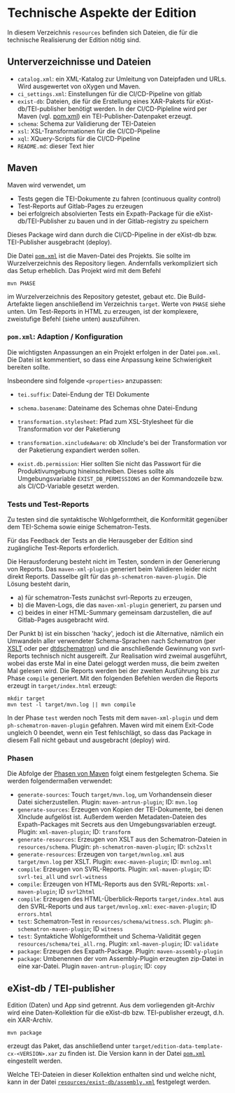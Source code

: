 # Technische Aspekte der Edition #

In diesem Verzeichnis `resources` befinden sich Dateien, die für die
technische Realisierung der Edition nötig sind.

## Unterverzeichnisse und Dateien

- `catalog.xml`: ein XML-Katalog zur Umleitung von Dateipfaden und
  URLs. Wird ausgewertet von oXygen und Maven.
- `ci_settings.xml`: Einstellungen für die CI/CD-Pipeline von gitlab
- `exist-db`: Dateien, die für die Erstellung eines XAR-Pakets für
  eXist-db/TEI-publisher benötigt werden. In der CI/CD-Pipleline wird
  per Maven (vgl. [pom.xml](../pom.xml)) ein TEI-Publisher-Datenpaket
  erzeugt.
- `schema`: Schema zur Validierung der TEI-Dateien
- `xsl`: XSL-Transformationen für die CI/CD-Pipeline
- `xql`: XQuery-Scripts für die CI/CD-Pipeline
- `README.md`: dieser Text hier

## Maven ##

Maven wird verwendet, um

- Tests gegen die TEI-Dokumente zu fahren (continuous quality control)
- Test-Reports auf Gitlab-Pages zu erzeugen
- bei erfolgreich absolvierten Tests ein Expath-Package für die
  eXist-db/TEI-Publisher zu bauen und in der Gitlab-registry zu
  speichern

Dieses Package wird dann durch die CI/CD-Pipeline in der eXist-db
bzw. TEI-Publisher ausgebracht (deploy).

Die Datei [`pom.xml`](../pom.xml) ist die Maven-Datei des
Projekts. Sie sollte im Wurzelverzeichnis des Repository
liegen. Andernfalls verkompliziert sich das Setup erheblich. Das
Projekt wird mit dem Befehl

```{shell}
mvn PHASE
```

im Wurzelverzeichnis des Repository getestet, gebaut etc. Die
Build-Artefakte liegen anschließend im Verzeichnis `target`. Werte von
`PHASE` siehe unten. Um Test-Reports in HTML zu erzeugen, ist der
komplexere, zweistufige Befehl (siehe unten) auszuführen.

### `pom.xml`: Adaption / Konfiguration ###

Die wichtigsten Anpassungen an ein Projekt erfolgen in der Datei
`pom.xml`. Die Datei ist kommentiert, so dass eine Anpassung keine
Schwierigkeit bereiten sollte.

Insbeondere sind folgende `<properties>` anzupassen:

- `tei.suffix`: Datei-Endung der TEI Dokumente

- `schema.basename`: Dateiname des Schemas ohne Datei-Endung

- `transformation.stylesheet`: Pfad zum XSL-Stylesheet für die
  Transformation vor der Paketierung
  
- `transformation.xincludeAware`: ob XInclude's bei der Transformation
  vor der Paketierung expandiert werden sollen.
  
- `exist.db.permission`: Hier sollten Sie nicht das Passwort für die
  Produktivumgebung hineinschreiben. Dieses sollte als
  Umgebungsvariable `EXIST_DB_PERMISSIONS` an der Kommandozeile
  bzw. als CI/CD-Variable gesetzt werden.



### Tests und Test-Reports ###

Zu testen sind die syntaktische Wohlgeformtheit, die Konformität
gegenüber dem TEI-Schema sowie einige Schematron-Tests.

Für das Feedback der Tests an die Herausgeber der Edition sind
zugängliche Test-Reports erforderlich.

Die Herausforderung besteht nicht im Testen, sondern in der
Generierung von Reports. Das `maven-xml-plugin` generiert beim
Validieren leider nicht direkt Reports. Dasselbe gilt für das
`ph-schematron-maven-plugin`. Die Lösung besteht darin,
- a) für schematron-Tests zunächst svrl-Reports zu erzeugen,
- b) die Maven-Logs, die das `maven-xml-plugin` generiert, zu parsen
  und
- c) beides in einer HTML-Summary gemeinsam darzustellen, die auf
  Gitlab-Pages ausgebracht wird.

Der Punkt b) ist ein bisschen 'hacky', jedoch ist die Alternative,
nämlich ein Umwandeln aller verwendeter Schema-Sprachen nach
Schematron (per
[XSLT](https://github.com/Schematron/schematron/tree/master/trunk/xsd2sch/code)
oder per [dtdschematron](https://github.com/ncbi/DtdAnalyzer)) und die
anschließende Gewinnung von svrl-Reports technisch nicht
ausgereift. Zur Realisation wird zweimal ausgeführt, wobei das erste
Mal in eine Datei geloggt werden muss, die beim zweiten Mal gelesen
wird. Die Reports werden bei der zweiten Ausführung bis zur Phase
`compile` generiert. Mit den folgenden Befehlen werden die Reports
erzeugt in `target/index.html` erzeugt:

```{shell}
mkdir target
mvn test -l target/mvn.log || mvn compile
```

In der Phase `test` werden noch Tests mit dem `maven-xml-plugin` und
dem `ph-schematron-maven-plugin` gefahren. Maven wird mit einem
Exit-Code ungleich 0 beendet, wenn ein Test fehlschlägt, so dass das
Package in diesem Fall nicht gebaut und ausgebracht (deploy) wird.


### Phasen ###

Die Abfolge der [Phasen von
Maven](https://maven.apache.org/guides/introduction/introduction-to-the-lifecycle.html)
folgt einem festgelegten Schema. Sie werden folgendermaßen verwendet:

- `generate-sources`: Touch `target/mvn.log`, um Vorhandensein dieser
  Datei sicherzustellen. Plugin: `maven-antrun-plugin`; ID: `mvn.log`
- `generate-sources`: Erzeugen von Kopien der TEI-Dokumente, bei denen
  XInclude aufgelöst ist. Außerdem werden Metadaten-Dateien des
  Expath-Packages mit Secrets aus den Umgebungsvariablen
  erzeugt. Plugin: `xml-maven-plugin`; ID: `transform`
- `generate-resources`: Erzeugen von XSLT aus den Schematron-Dateien
  in `resources/schema`. Plugin: `ph-schematron-maven-plugin`; ID:
  `sch2xslt`
- `generate-resources`: Erzeugen von `target/mvnlog.xml` aus
  `target/mvn.log` per XSLT. Plugin: `exec-maven-plugin`; ID:
  `mvnlog.xml`
- `compile`: Erzeugen von SVRL-Reports. Plugin: `xml-maven-plugin`;
  ID: `svrl-tei_all` und `svrl-witness`
- `compile`: Erzeugen von HTML-Reports aus den SVRL-Reports:
  `xml-maven-plugin`; ID `svrl2html`
- `compile`: Erzeugen des HTML-Überblick-Reports `target/index.html`
  aus den SVRL-Reports und aus `target/mvnlog.xml`:
  `exec-maven-plugin`; ID `errors.html`
- `test`: Schematron-Test in `resources/schema/witness.sch`. Plugin:
  `ph-schematron-maven-plugin`; ID `witness`
- `test`: Syntaktiche Wohlgeformtheit und Schema-Validität gegen
  `resources/schema/tei_all.rng`. Plugin: `xml-maven-plugin`; ID:
  `validate`
- `package`: Erzeugen des Expath-Package. Plugin:
  `maven-assembly-plugin`
- `package`: Umbenennen der vom Assembly-Plugin erzeugten zip-Datei in
  eine xar-Datei. Plugin `maven-antrun-plugin`; ID: `copy`

  

## eXist-db / TEI-publisher

Edition (Daten) und App sind getrennt. Aus dem vorliegenden git-Archiv
wird eine Daten-Kollektion für die eXist-db bzw. TEI-publisher
erzeugt, d.h. ein XAR-Archiv.

```
mvn package
```

erzeugt das Paket, das anschließend unter
`target/edition-data-template-cx-<VERSION>.xar` zu finden ist. Die Version
kann in der Datei [`pom.xml`](../pom.xml) eingestellt werden.

Welche TEI-Dateien in dieser Kollektion enthalten sind und welche
nicht, kann in der Datei
[`resources/exist-db/assembly.xml`](exist-db/assembly.xml) festgelegt
werden.
